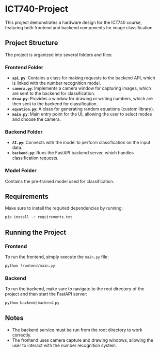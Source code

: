 # ICT740-Project

This project demonstrates a hardware design for the ICT740 course, featuring both frontend and backend components for image classification.

## Project Structure

The project is organized into several folders and files:

### Frontend Folder
- **`api.py`**: Contains a class for making requests to the backend API, which is linked with the number recognition model.
- **`camera.py`**: Implements a camera window for capturing images, which are sent to the backend for classification.
- **`draw.py`**: Provides a window for drawing or writing numbers, which are then sent to the backend for classification.
- **`equation.py`**: A class for generating random equations (custom library).
- **`main.py`**: Main entry point for the UI, allowing the user to select modes and choose the camera.

### Backend Folder
- **`AI.py`**: Connects with the model to perform classification on the input data.
- **`backend.py`**: Runs the FastAPI backend server, which handles classification requests.

### Model Folder
Contains the pre-trained model used for classification.

## Requirements

Make sure to install the required dependencies by running:
```bash
pip install -r requirements.txt
```

## Running the Project

### Frontend
To run the frontend, simply execute the `main.py` file:
```bash
python frontend/main.py
```

### Backend
To run the backend, make sure to navigate to the root directory of the project and then start the FastAPI server:
```bash
python backend/backend.py
```

## Notes
- The backend service must be run from the root directory to work correctly.
- The frontend uses camera capture and drawing windows, allowing the user to interact with the number recognition system.
